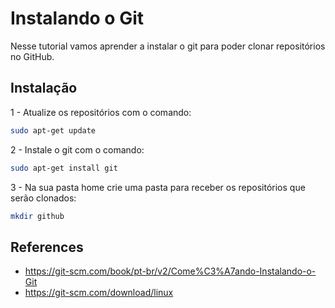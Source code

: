 # Instalando o Git
Nesse tutorial vamos aprender a instalar o git para poder clonar repositórios no GitHub.

## Instalação

1 - Atualize os repositórios com o comando:
```bash
sudo apt-get update    
```
2 - Instale o git com o comando:
```bash
sudo apt-get install git   
```
3 - Na sua pasta home crie uma pasta para receber os repositórios que serão clonados:
```bash
mkdir github   
```


## References ##
- https://git-scm.com/book/pt-br/v2/Come%C3%A7ando-Instalando-o-Git
- https://git-scm.com/download/linux